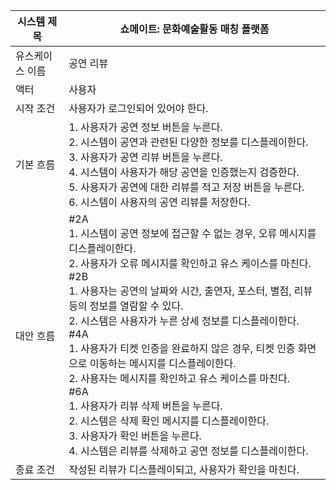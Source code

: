 | 시스템 제목| 쇼메이트: 문화예술활동 매칭 플랫폼  |
|-----------------|-------------------|
| 유스케이스 이름| 공연 리뷰 |
| 액터             | 사용자 |
| 시작 조건          | 사용자가 로그인되어 있어야 한다.|           
| 기본 흐름          | 1. 사용자가 공연 정보 버튼을 누른다.<br>2. 시스템이 공연과 관련된 다양한 정보를 디스플레이한다. <br>3. 사용자가 공연 리뷰 버튼을 누른다. <br>4. 시스템이 사용자가 해당 공연을 인증했는지 검증한다. <br>5. 사용자가 공연에 대한 리뷰를 적고 저장 버튼을 누른다. <br>6. 시스템이 사용자의 공연 리뷰를 저장한다.|
| 대안 흐름          |#2A<br>  1. 시스템이 공연 정보에 접근할 수 없는 경우, 오류 메시지를 디스플레이한다.<br>  2. 사용자가 오류 메시지를 확인하고 유스 케이스를 마친다. <br>#2B<br>  1. 사용자는 공연의 날짜와 시간, 출연자, 포스터, 별점, 리뷰 등의 정보를 열람할 수 있다. <br>  2. 시스템은 사용자가 누른 상세 정보를 디스플레이한다.<br>#4A<br>  1. 사용자가 티켓 인증을 완료하지 않은 경우, 티켓 인증 화면으로 이동하는 메시지를 디스플레이한다.<br>  2. 사용자는 메시지를 확인하고 유스 케이스를 마친다.<br>#6A<br>  1. 사용자가 리뷰 삭제 버튼을 누른다.<br>  2. 시스템은 삭제 확인 메시지를 디스플레이한다. <br>  3. 사용자가 확인 버튼을 누른다. <br>  4. 시스템은 리뷰를 삭제하고 공연 정보를 디스플레이한다.
| 종료 조건          | 작성된 리뷰가 디스플레이되고, 사용자가 확인을 마친다. |